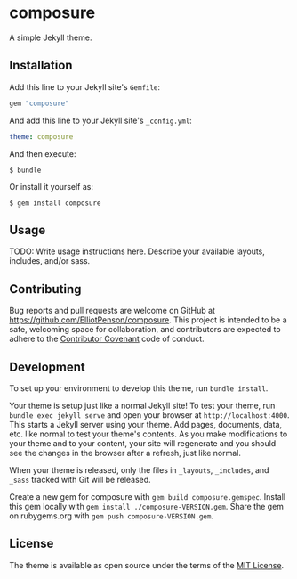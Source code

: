# composure

A simple Jekyll theme.

## Installation

Add this line to your Jekyll site's `Gemfile`:

```ruby
gem "composure"
```

And add this line to your Jekyll site's `_config.yml`:

```yaml
theme: composure
```

And then execute:

    $ bundle

Or install it yourself as:

    $ gem install composure

## Usage

TODO: Write usage instructions here. Describe your available layouts, includes,
and/or sass.

## Contributing

Bug reports and pull requests are welcome on GitHub at
https://github.com/ElliotPenson/composure. This project is intended to be a
safe, welcoming space for collaboration, and contributors are expected to
adhere to the [Contributor Covenant](http://contributor-covenant.org) code of
conduct.

## Development

To set up your environment to develop this theme, run `bundle install`.

Your theme is setup just like a normal Jekyll site! To test your theme, run
`bundle exec jekyll serve` and open your browser at `http://localhost:4000`.
This starts a Jekyll server using your theme. Add pages, documents, data, etc.
like normal to test your theme's contents. As you make modifications to your
theme and to your content, your site will regenerate and you should see the
changes in the browser after a refresh, just like normal.

When your theme is released, only the files in `_layouts`, `_includes`, and
`_sass` tracked with Git will be released.

Create a new gem for composure with `gem build composure.gemspec`. Install this
gem locally with `gem install ./composure-VERSION.gem`. Share the gem on
rubygems.org with `gem push composure-VERSION.gem`.

## License

The theme is available as open source under the terms of the 
[MIT License](https://opensource.org/licenses/MIT).
